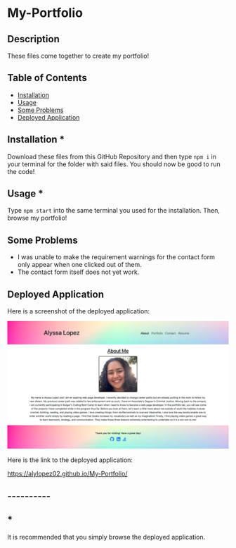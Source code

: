 # My-Portfolio
## Description
These files come together to create my portfolio!

## Table of Contents
- [Installation](#installation)
- [Usage](#usage)
- [Some Problems](#some-problems)
- [Deployed Application](#deployed-application)


## Installation *
Download these files from this GitHub Repository and then type `npm i` in your terminal for the folder with said files. You should now be good to run the code!

## Usage *
Type `npm start` into the same terminal you used for the installation. Then, browse my portfolio!

## Some Problems
- I was unable to make the requirement warnings for the contact form only appear when one clicked out of them.
- The contact form itself does not yet work.

## Deployed Application
Here is a screenshot of the deployed application:

![My Portfolio](./assets/deployed-application.png "My Portfolio")

Here is the link to the deployed application:

<a href="https://alylopez02.github.io/My-Portfolio/">https://alylopez02.github.io/My-Portfolio/</a>

## ----------
## *
It is recommended that you simply browse the deployed application.